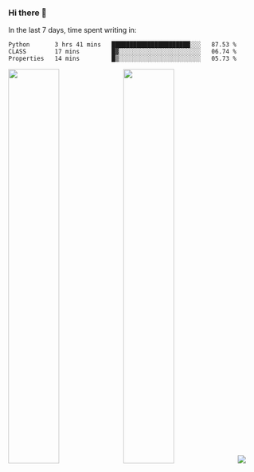### Hi there 👋

In the last 7 days, time spent writing in:

<!--START_SECTION:waka-->

```text
Python       3 hrs 41 mins   ██████████████████████░░░   87.53 %
CLASS        17 mins         █▓░░░░░░░░░░░░░░░░░░░░░░░   06.74 %
Properties   14 mins         █▒░░░░░░░░░░░░░░░░░░░░░░░   05.73 %
```

<!--END_SECTION:waka-->

<img src="https://wakatime.com/share/@jimtje/5d0c92de-08f8-4a72-8f2f-6a9693d1e318.svg" width=45% height=45%> <img src="https://wakatime.com/share/@jimtje/501498ae-bda5-4da7-a89d-b40bcdd5556d.svg" width=45% height=45%>
![](https://hit.yhype.me/github/profile?user_id=43537315)
